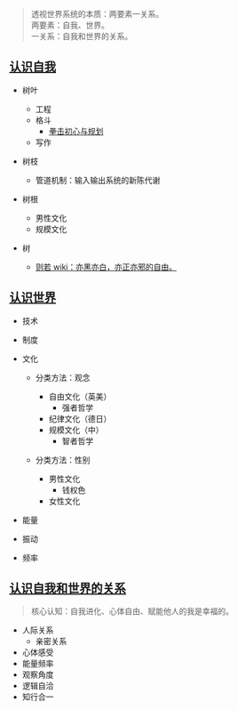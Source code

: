 > 透视世界系统的本质：两要素一关系。<br>
> 两要素：自我、世界。<br>
> 一关系：自我和世界的关系。

## [认识自我](/know-yourself)
- 树叶
  - 工程
  - 格斗
    - [拳击初心与规划](/fighting/start-fighting)
  - 写作
- 树枝
  - 管道机制：输入输出系统的新陈代谢
- 树根
  - 男性文化
  - 规模文化

- 树
  - [则若 wiki：亦黑亦白，亦正亦邪的自由。](https://www.notion.so/wiki-d7c882b95a0041f398d689d85612c6bb)

## [认识世界](/know-the-world)

- 技术

- 制度

- 文化
  - 分类方法：观念
    - 自由文化（英美）
      - 强者哲学
    - 纪律文化（德日）
    - 规模文化（中）
      - 智者哲学

  - 分类方法：性别
    - 男性文化
      - 钱权色
    - 女性文化

- 能量
- 振动
- 频率

## [认识自我和世界的关系](/know-the-relationship)
> 核心认知：自我进化、心体自由、赋能他人的我是幸福的。

- 人际关系
  - 亲密关系
- 心体感受
- 能量频率
- 观察角度
- 逻辑自洽
- 知行合一